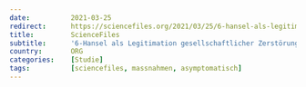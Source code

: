 ```yaml
---
date:          2021-03-25
redirect:      https://sciencefiles.org/2021/03/25/6-hansel-als-legitimation-gesellschaftlicher-zerstorung-lockdown-masnahmen-haben-keinerlei-wissenschaftliche-basis-hart-studie-1/
title:         ScienceFiles
subtitle:      '6-Hansel als Legitimation gesellschaftlicher Zerstörung: Lockdown-Maßnahmen haben keinerlei wissenschaftliche Basis – [HART-Studie 1]'
country:       ORG
categories:    [Studie]
tags:          [sciencefiles, massnahmen, asymptomatisch]
---
```

